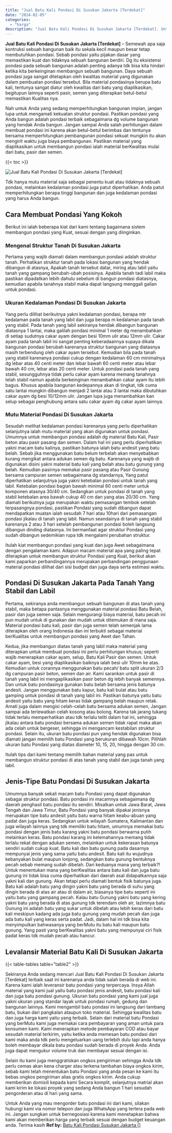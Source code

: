 ```yaml
---
title: "Jual Batu Kali Pondasi Di Susukan Jakarta [Terdekat]"
date: "2024-02-05"
categories: 
  - "harga"
description: "Jual Batu Kali Pondasi Di Susukan Jakarta [Terdekat]. Untuk Anda yang mau mengorder batu pondasi ini dari kami, silakan hubungi kami via nomor telepon dan ju..."
---
```


**Jual Batu Kali Pondasi Di Susukan Jakarta \[Terdekat\]** – Semewah apa saja kontruksi sebuah bangunan baik itu sekala kecil maupun besar tetap membutuhkan pondasi. Sebab pondasi yaitu pijakan dasar yang memastikan kuat dan tidaknya sebuah bangunan berdiri. Dg itu eksistensi pondasi pada sebuah bangunan adalah penting adanya tdk bisa kita hindari ketika kita berkeinginan membangun sebuah bangunan. Daya sebuah pondasi juga sangat ditetapkan oleh kwalitas material yang digunakan dalam pembuatan pondasi tersebut. Bila material pondasinya berupa batu kali, tentunya sangat diatur oleh kwalitas dari batu yang diaplikasikan, begitupun lainnya seperti pasir, semen yang diterapkan betul-betul memastikan Kualitas nya.

Nah untuk Anda yang sedang memperhitungkan bangunan impian, jangan lupa untuk mengamati kekuatan struktur pondasi. Pastikan pondasi yang Anda bangun adalah pondasi terbaik sebagaimana dg volume bangunan yang hendak Anda bangun. Jangan sampai Anda salah perhitungan dalam membuat pondasi ini karena akan betul-betul berimbas dan tentunya bersama memperhitungkan pembangunan pondasi sekuat mungkin itu akan mengirit waktu juga biaya pembangunan. Pastikan material yang diaplikasikan untuk membangun pondasi ialah material berKwalitas mulai dari batu, pasir dan semen.

{{< toc >}}

![Jual Batu Kali Pondasi Di Susukan Jakarta [Terdekat]](/images/jual-batu-kali-22.png)

Tdk hanya mutu material saja sebagai penentu kuat atau tidaknya sebuah pondasi, melainkan kedalaman pondasi juga patut diperhatikan. Anda patut memperhitungkan berapa tinggi bangunan dan juga kedalaman pondasi yang harus Anda bangun.

## Cara Membuat Pondasi Yang Kokoh

Berikut ini ialah beberapa kiat dari kami tentang bagaimana sistem membangun pondasi yang Kuat, sesuai dengan yang diinginkan.

### Mengenal Struktur Tanah Di Susukan Jakarta

Pertama yang wajib diamati dalam membangun pondasi adalah struktur tanah. Perhatikan struktur tanah pada lokasi bangunan yang hendak dibangun di atasnya, Apakah tanah tersebut datar, miring atau labil yaitu tanah yang gampang berubah-ubah posisinya. Apabila tanah tadi labil maka pastikan dipadatkan lebih dahulu sebelum di bangun pondasi diatasnya, kemudian apabila tanahnya stabil maka dapat langsung menggali galian untuk pondasi.

### Ukuran Kedalaman Pondasi Di Susukan Jakarta

Yang perlu dilihat berikutnya yakni kedalaman pondasi, berapa mtr kedalaman pada tanah yang labil dan juga berapa m kedalaman pada tanah yang stabil. Pada tanah yang labil sekiranya hendak dibangun bangunan diatasnya 1 lantai, maka galilah pondasi minimal 1 meter dg menambahkan di setiap sudutnya cakar ayam dengan besi 10mm ulir atau 12mm ulir. Cakar ayam pada tanah labil ini sangat penting keberadaannya supaya dikala bangunan pondasi berubah karenanya struktur bangunan yang diatasnya masih terbendung oleh cakar ayam tersebut. Kemudian bila pada tanah yang stabil karenanya pondasi cukup dengan kedalaman 60 cm minimalnya dg lebar atas 40 centi meter dan lebar bawah 60 centi meter atau lebar bawah 40 cm, lebar atas 20 centi meter. Untuk pondasi pada tanah yang stabil, sesungguhnya tidak perlu cakar ayam karena memang tanahnya telah stabil namun apabila berkeinginan menambahkan cakar ayam itu lebih bagus. Khusus apabila bangunan kedepannya akan di tingkat, tdk cuma satu lantai mungkin dibangun menjadi 2 lantai atau 3 lantai maka dibutuhkan cakar ayam dg besi 10/12mm ulir. Jangan lupa juga menambahkan kan selup sebagai penghubung antara satu cakar ayam dg cakar ayam lainnya.

### Mutu Material Pondasi Di Susukan Jakarta

Sesudah melihat kedalaman pondasi karenanya yang perlu diperhatikan selanjutnya ialah mutu material yang akan digunakan untuk pondasi. Umumnya untuk membangun pondasi adalah dg material Batu Kali, Pasir beton atau pasir pasang dan semen. Dalam hal ini yang perlu diperhatikan yakni macam batu kalinya, pastikan batunya ialah batu andesit yang batu belah. Sebab jika menggunakan batu belum terbelah akan menyebabkan kurang mengikat antara adukan semen dg batu. Karenanya yang wajib di digunakan disini yakni material batu kali yang belah atau batu gunung yang belah. Kemudian pasirnya memakai pasir pasang atau Pasir Gunung bersama campuran semen sebagaimana dg standarnya, Yang patut diperhatikan selanjutnya juga yakni ketebalan pondasi untuk tanah yang labil. Ketebalan pondasi bagian bawah minimal 60 centi meter untuk komponen atasnya 30/40 cm. Sedangkan untuk pondasi di tanah yang stabil ketebalan area bawah cukup 40 cm dan yang atas 20/30 cm. Yang diamati berikutnya juga merupakan waktu pemasangan tembok setelah terpasangnya pondasi, pastikan Pondasi yang sudah dibangun dapat mendapatkan muatan ialah sesudah 7 hari atau 10hari dari pemasangan pondasi jikalau di tanah yang labil. Namun seandainya di tanah yang stabil karenanya 2 atau 3 hari setelah pembangunan pondasi boleh langsung dibangun dinding diatasnya. Ini bermanfaat agar struktur Pondasi yang sudah dibangun sedemikian rupa tdk mengalami perubahan struktur.

Itulah kiat membangun pondasi yang kuat dan juga Awet sebagaimana dengan pengalaman kami. Adapun macam material apa yang paling tepat diterapkan untuk membangun struktur Pondasi yang Kuat, berikut akan kami paparkan perbandingannya merupakan perbandingan penggunaan material pondasi dilihat dari sisi budget dan juga daya serta estimasi waktu.

## Pondasi Di Susukan Jakarta Pada Tanah Yang Stabil dan Labil

Pertama, sekiranya anda membangun sebuah bangunan di atas tanah yang stabil, maka betapa pantasnya menggunakan material pondasi Batu Belah, pasir dan juga semen saja. Selain mengurangi biaya material, batu pecah ini pun mudah untuk di gunakan dan mudah untuk ditemukan di mana saja. Material pondasi batu kali, pasir dan juga semen telah semenjak lama diterapkan oleh orang Indonesia dan ini terbukti sebagai material berKualitas untuk membangun pondasi yang Awet dan Tahan.

Kedua, jika membangun diatas tanah yang labil maka material yang diterapkan untuk membuat pondasi ini perlu perhitungan khusus; seperti wajib menerapkan cakar ayam, selup, Batu Kali Pasir dan semen. Untuk cakar ayam, besi yang diaplikasikan baiknya ialah besi ulir 10mm ke atas. Kemudian untuk corannya menggunakan batu pecah/ batu split ukuran 2/3 dg campuran pasir beton, semen dan air. Kami sarankan untuk pasir di tanah yang labil ini mengaplikasikan pasir beton dg lebih banyak semennya. Dan untuk batu pondasinya gunakan batu belah bersama jenis batunya andesit. Jangan menggunakan batu kapur, batu kali bulat atau batu gamping untuk pondasi di tanah yang labil ini. Pastikan batunya yaitu batu andesit yaitu batu yang hitam keras tidak gampang belah maupun retak. Amati juga dalam mengisi celah-celah batu bersama adukan semen, Jangan sampai ada terlewatkan celah kosong atau bolong. Karena tak jarang tukang tidak terlalu memperhatikan atau tdk terlalu teliti dalam hal ini, sehingga jikalau antara batu pondasi bersama adukan semen tidak rapat maka akan ada celah untuk bergeser, sehingga ini mengancam kestabilan struktur pondasi. Selain itu, ukuran batu pondasi pun yang hendak digunakan bisa diamati jangan memilih batu Pondasi yang berukuran dibawah 10cm. Pilihlah ukuran batu Pondasi yang diatas diameter 10, 15, 20, hingga dengan 30 cm.

Itulah tips dari kami tentang memilih bahan material yang pas untuk membangun struktur pondasi di atas tanah yang stabil dan juga tanah yang labil.

## Jenis-Tipe Batu Pondasi Di Susukan Jakarta

Umumnya banyak sekali macam batu Pondasi yang dapat digunakan sebagai struktur pondasi. Batu pondasi ini macamnya sebagaimana dg daerah penghasil batu pondasi itu sendiri. Misalkan untuk Jawa Barat, Jawa Tengah dan Jawa Timur, Batu Pondasi yang banyak dipakai jenisnya merupakan tipe batu andesit yaitu batu warna hitam keabu-abuan yang padat dan juga keras. Sedangkan untuk wilayah Sumatera, Kalimantan dan juga wilayah lainnya yang tdk memiliki batu hitam, umumnya memakai batu pondasi dengan jenis batu karang yakni batu pondasi berwarna putih melainkan keras. Batu pondasi karang ini kelemahannya memang tidak terlalu rekat dengan adukan semen, melainkan untuk kekerasan batunya sendiri sudah cukup kuat. Batu kali dan batu gunung pada dasarnya mempunyai jenis yang sama yaitu batu andesit. Batu kali itu wujudnya kebanyakan bulat maupun lonjong, sedangkan batu gunung bentuknya pecah sebab memang sudah dibelah. Dari keduanya mana yang terbaik?! Untuk menentukan mana yang berKwalitas antara batu kali dan juga batu gunung ini tidak bisa cuma diperhatikan dari daerah asal didapatkannya saja yakni kali dan gunung. Akan tetapi perlu diamati bentuk fisik batunya juga. Batu kali adalah batu yang dingin yakni batu yang berada di suhu yang dingin berada di atas air atau di dalam air, biasanya tipe batu seperti ini yaitu batu yang gampang pecah. Kalau batu Gunung yakni batu yang kering yakni batu yang berada di atas gunung tdk terendam oleh air, lazimnya batu Gunung ini adalah batu yang sukar untuk dibelah atau lebih keras dari batu kali meskipun kadang ada juga batu gunung yang mudah pecah dan juga ada batu kali yang keras serta padat. Jadi, dalam hal ini tdk bisa kita menyimpulkan bahwasanya yang berMutu itu batu kali maupun batu gunung. Yang pasti yang berKwalitas yakni batu yang mempunyai ciri fisik padat keras tdk mudah pecah atau hancur.

## Levalansir Material Batu Kali Di Susukan Jakarta

{{< table-tables table="table2" >}}

Sekiranya Anda sedang mencari Jual Batu Kali Pondasi Di Susukan Jakarta \[Terdekat\] terbaik saat ini karenanya anda tidak salah berada di web ini. Karena kami ialah leveransir batu pondasi yang terpercaya. Insya Allah material yang kami jual yaitu batu pondasi jenis andesit, batu pondasi kali dan juga batu pondasi gunung. Ukuran batu pondasi yang kami jual juga yakni ukuran yang standar layak untuk pondasi rumah, gedung dan bangunan lainnya. Kami mengambil batu pondasi ini langsung dari tambang batu, bukan dari pangkalan ataupun toko material. Sehingga kwalitas batu dan juga harga kami yaitu yang terbaik. Selain dari material batu Pondasi yang berMutu kami juga memakai cara pembayaran yang aman untuk para konsumen kami. Kami menerapkan metode pembayaran COD atau bayar sesudah material terkirim, yaitu ketika anda memesan batu pondasi dari kami maka anda tdk perlu mengeluarkan uang terlebih dulu tapi anda hanya boleh membayar dikala batu pondasi sudah berada di proyek Anda. Anda juga dapat mengukur volume truk dan membayar sesuai dengan isi.

Selain itu kami juga menggratiskan ongkos pengiriman sehingga Anda tdk perlu cemas akan kena charger atau terkena tambahan biaya ongkos kirim, sebab kami telah menentukan batu Pondasi yang anda pesan ke kami itu bebas ongkos pengiriman alias gratis ongkos kirim. Anda cukup memberikan domisili kepada kami Secara komplit, selanjutnya matrial akan kami kirim ke lokasi proyek yang sedang Anda bangun 1 hari sesudah pengorderan atau di hari yang sama.

Untuk Anda yang mau mengorder batu pondasi ini dari kami, silakan hubungi kami via nomor telepon dan juga WhatsApp yang tertera pada web ini. Jangan sungkan untuk bernegosiasi karena kami menetapkan bahwa kami akan memberikan harga yang terbaik sesuai dengan budget keuangan anda. Terima kasih
**Ref by:** [Batu Kali Pondasi Susukan Jakarta []](https://id.wikipedia.org/wiki/Batu)
